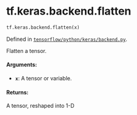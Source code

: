 <div itemscope itemtype="http://developers.google.com/ReferenceObject">
<meta itemprop="name" content="tf.keras.backend.flatten" />
<meta itemprop="path" content="Stable" />
</div>

# tf.keras.backend.flatten

``` python
tf.keras.backend.flatten(x)
```



Defined in [`tensorflow/python/keras/backend.py`](/code/stable/tensorflow/python/keras/backend.py).

Flatten a tensor.

#### Arguments:

* <b>`x`</b>: A tensor or variable.


#### Returns:

A tensor, reshaped into 1-D
